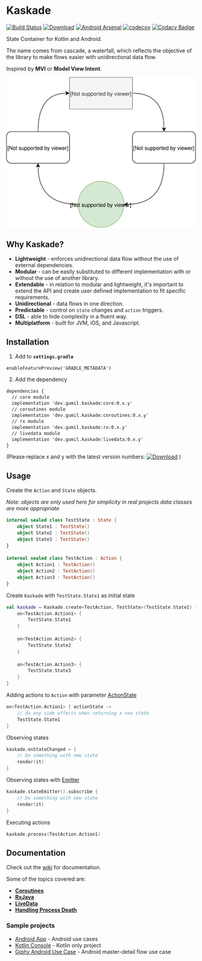 # Kaskade
[![Build Status](https://travis-ci.org/gumil/Kaskade.svg?branch=master)](https://travis-ci.org/gumil/Kaskade)
[![Download](https://api.bintray.com/packages/gumil/maven/kaskade/images/download.svg)](https://bintray.com/gumil/maven/kaskade/_latestVersion)
[![Android Arsenal]( https://img.shields.io/badge/Android%20Arsenal-Kaskade-green.svg?style=flat )]( https://android-arsenal.com/details/1/7421 )
[![codecov](https://codecov.io/gh/gumil/Kaskade/branch/master/graph/badge.svg)](https://codecov.io/gh/gumil/Kaskade)
[![Codacy Badge](https://api.codacy.com/project/badge/Grade/832c3f8fcb4c4213bc72d674db75138f)](https://www.codacy.com/app/gumil/Kaskade?utm_source=github.com&amp;utm_medium=referral&amp;utm_content=gumil/Kaskade&amp;utm_campaign=Badge_Grade)

State Container for Kotlin and Android.

The name comes from cascade, a waterfall, which reflects the objective of the library to make flows easier with unidirectional data flow.

Inspired by **MVI** or **Model View Intent**.

![Kaskade](art/kaskade.svg)

## Why Kaskade?
* **Lightweight** - enforces unidirectional data flow without the use of external dependencies.
* **Modular** - can be easily substituted to different implementation with or without the use of another library.
* **Extendable** - in relation to modular and lightweight, it's important to extend the API and create user defined implementation to fit specific requirements.
* **Unidirectional** - data flows in one direction.
* **Predictable** - control on `state` changes and `action` triggers.
* **DSL** - able to hide complexity in a fluent way.
* **Multiplatform** - built for JVM, iOS, and Javascript.

## Installation
1. Add to **`settings.gradle`**
```
enableFeaturePreview('GRADLE_METADATA')
```
2. Add the dependency
```
dependencies {
  // core module
  implementation 'dev.gumil.kaskade:core:0.x.y'
  // coroutines module
  implementation 'dev.gumil.kaskade:coroutines:0.x.y'
  // rx module
  implementation 'dev.gumil.kaskade:rx:0.x.y'
  // livedata module
  implementation 'dev.gumil.kaskade:livedata:0.x.y'
}
```
(Please replace x and y with the latest version numbers: [![Download](https://api.bintray.com/packages/gumil/maven/kaskade/images/download.svg)](https://bintray.com/gumil/maven/kaskade/_latestVersion) )

## Usage
Create the `Action` and `State` objects.

_Note: objects are only used here for simplicity in real projects data classes are more appropriate_

```Kotlin
internal sealed class TestState : State {
    object State1 : TestState()
    object State2 : TestState()
    object State3 : TestState()
}

internal sealed class TestAction : Action {
    object Action1 : TestAction()
    object Action2 : TestAction()
    object Action3 : TestAction()
}
```

Create `Kaskade` with `TestState.State1` as initial state
```Kotlin
val kaskade = Kaskade.create<TestAction, TestState>(TestState.State1) {
    on<TestAction.Action1> {
        TestState.State1
    }

    on<TestAction.Action2> {
        TestState.State2
    }

    on<TestAction.Action3> {
        TestState.State3
    }
}
```

Adding actions to `Action` with parameter [ActionState](kaskade/core/src/commonMain/kotlin/dev/gumil/kaskade/models.kt)
```Kotlin
on<TestAction.Action1> { actionState ->
    // do any side effects when returning a new state
    TestState.State1
}
```

Observing states
```Kotlin
kaskade.onStateChanged = {
    // Do something with new state
    render(it)
}
```

Observing states with [Emitter](kaskade/core/src/commonMain/kotlin/dev/gumil/kaskade/flow/Emitter.kt)
```Kotlin
kaskade.stateEmitter().subscribe {
    // Do something with new state
    render(it)
}
```

Executing actions
```Kotlin
kaskade.process(TestAction.Action1)
```

## Documentation
Check out the [wiki](https://github.com/gumil/Kaskade/wiki) for documentation.

Some of the topics covered are:
* **[Coroutines](https://github.com/gumil/Kaskade/wiki/Coroutines)**
* **[RxJava](https://github.com/gumil/Kaskade/wiki/RxJava)**
* **[LiveData](https://github.com/gumil/Kaskade/wiki/LiveData)**
* **[Handling Process Death](https://github.com/gumil/Kaskade/wiki/Android)**

### Sample projects
* [Android App](sample/app) - Android use cases
* [Kotlin Console](sample/console) - Kotlin only project
* [Giphy Android Use Case](https://github.com/gumil/giphy) - Android master-detail flow use case

